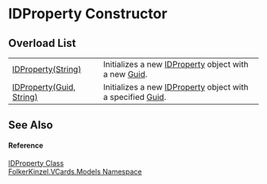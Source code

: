 # IDProperty Constructor


## Overload List
<table>
<tr>
<td><a href="c1a825a5-c994-c326-4d5e-93ae821f643e.md">IDProperty(String)</a></td>
<td>Initializes a new <a href="976990ab-bc51-466f-b529-08306073c8d1.md">IDProperty</a> object with a new <a href="https://learn.microsoft.com/dotnet/api/system.guid" target="_blank" rel="noopener noreferrer">Guid</a>.</td></tr>
<tr>
<td><a href="847563f8-bc59-010e-d29c-4efff3fa7bf4.md">IDProperty(Guid, String)</a></td>
<td>Initializes a new <a href="976990ab-bc51-466f-b529-08306073c8d1.md">IDProperty</a> object with a specified <a href="https://learn.microsoft.com/dotnet/api/system.guid" target="_blank" rel="noopener noreferrer">Guid</a>.</td></tr>
</table>

## See Also


#### Reference
<a href="976990ab-bc51-466f-b529-08306073c8d1.md">IDProperty Class</a>  
<a href="10623553-9342-5b8f-9df4-6e7d1075f3df.md">FolkerKinzel.VCards.Models Namespace</a>  
